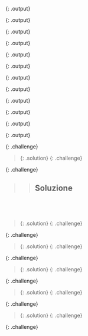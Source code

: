 {: .output}













{: .output}























{: .output}


















{: .output}



















{: .output}























{: .output}











{: .output}


































{: .output}



















{: .output}



















{: .output}






















































{: .output}



























{: .output}















{: .challenge}












> {: .solution}
{: .challenge}












{: .challenge}
> 
> > ## Soluzione

> > ~~~




> > ~~~


> > ~~~





> > ~~~





> {: .solution}
{: .challenge}














{: .challenge}







































> {: .solution}
{: .challenge}












{: .challenge}






> {: .solution}
{: .challenge}











{: .challenge}


























> {: .solution}
{: .challenge}





































{: .challenge}







> {: .solution}
{: .challenge}








{: .challenge}

